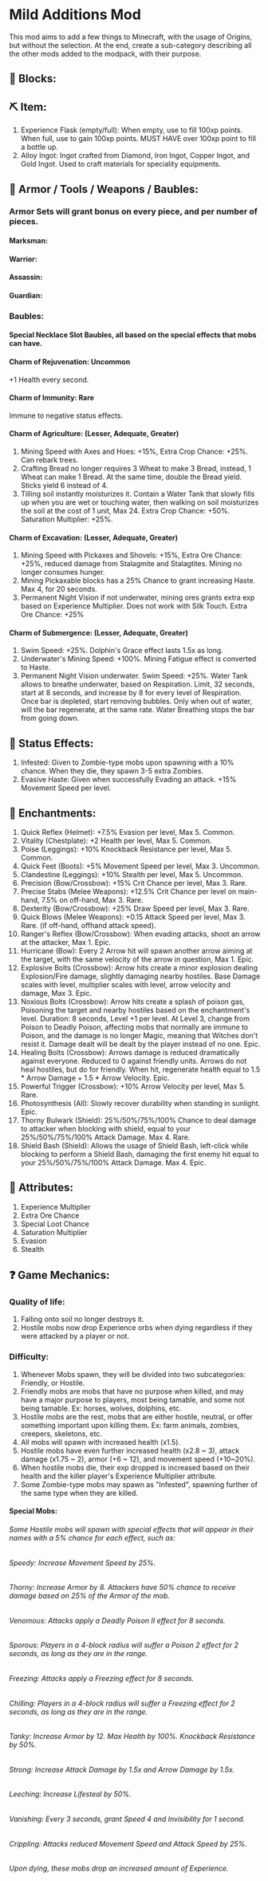 # Mild Additions Mod
This mod aims to add a few things to Minecraft, with the usage of Origins, but without the selection. At the end, create a sub-category describing all the other mods added to the modpack, with their purpose.

## 🧊 Blocks:

## ⛏️ Item:
1. Experience Flask (empty/full): When empty, use to fill 100xp points. When full, use to gain 100xp points. MUST HAVE over 100xp point to fill a bottle up.
2. Alloy Ingot: Ingot crafted from Diamond, Iron Ingot, Copper Ingot, and Gold Ingot. Used to craft materials for speciality equipments.

## 👕 Armor / Tools / Weapons / Baubles:
### Armor Sets will grant bonus on every piece, and per number of pieces.
#### Marksman:

#### Warrior:

#### Assassin:

#### Guardian:

### Baubles:
#### Special Necklace Slot Baubles, all based on the special effects that mobs can have.
#### Charm of Rejuvenation: Uncommon
+1 Health every second.
#### Charm of Immunity: Rare
Immune to negative status effects.
#### Charm of Agriculture: (Lesser, Adequate, Greater)
1. Mining Speed with Axes and Hoes: +15%, Extra Crop Chance: +25%. Can rebark trees.
2. Crafting Bread no longer requires 3 Wheat to make 3 Bread, instead, 1 Wheat can make 1 Bread. At the same time, double the Bread yield. Sticks yield 6 instead of 4.
3. Tilling soil instantly moisturizes it. Contain a Water Tank that slowly fills up when you are wet or touching water, then walking on soil moisturizes the soil at the cost of 1 unit, Max 24. Extra Crop Chance: +50%. Saturation Multiplier: +25%.
#### Charm of Excavation: (Lesser, Adequate, Greater)
1. Mining Speed with Pickaxes and Shovels: +15%, Extra Ore Chance: +25%, reduced damage from Stalagmite and Stalagtites. Mining no longer consumes hunger.
2. Mining Pickaxable blocks has a 25% Chance to grant increasing Haste. Max 4, for 20 seconds.
3. Permanent Night Vision if not underwater, mining ores grants extra exp based on Experience Multiplier. Does not work with Silk Touch. Extra Ore Chance: +25%
#### Charm of Submergence: (Lesser, Adequate, Greater)
1. Swim Speed: +25%. Dolphin's Grace effect lasts 1.5x as long.
2. Underwater's Mining Speed: +100%. Mining Fatigue effect is converted to Haste.
3. Permanent Night Vision underwater. Swim Speed: +25%. Water Tank allows to breathe underwater, based on Respiration. Limit, 32 seconds, start at 8 seconds, and increase by 8 for every level of Respiration. Once bar is depleted, start removing bubbles. Only when out of water, will the bar regenerate, at the same rate. Water Breathing stops the bar from going down.
## 💭 Status Effects:
1. Infested: Given to Zombie-type mobs upon spawning with a 10% chance. When they die, they spawn 3-5 extra Zombies.
2. Evasive Haste: Given when successfully Evading an attack. +15% Movement Speed per level.

## 📖 Enchantments:
1. Quick Reflex (Helmet): +7.5% Evasion per level, Max 5. Common.
2. Vitality (Chestplate): +2 Health per level, Max  5. Common.
3. Poise (Leggings): +10% Knockback Resistance per level, Max 5. Common.
4. Quick Feet (Boots): +5% Movement Speed per level, Max 3. Uncommon.
5. Clandestine (Leggings): +10% Stealth per level, Max 5. Uncommon.
6. Precision (Bow/Crossbow): +15% Crit Chance per level, Max 3. Rare.
7. Precise Stabs (Melee Weapons): +12.5% Crit Chance per level on main-hand, 7.5% on off-hand, Max 3. Rare.
8. Dexterity (Bow/Crossbow): +25% Draw Speed per level, Max 3. Rare.
9. Quick Blows (Melee Weapons): +0.15 Attack Speed per level, Max 3. Rare. (if off-hand, offhand attack speed).
10. Ranger's Reflex (Bow/Crossbow): When evading attacks, shoot an arrow at the attacker, Max 1. Epic.
11. Hurricane (Bow): Every 2 Arrow hit will spawn another arrow aiming at the target, with the same velocity of the arrow in question, Max 1. Epic.
12. Explosive Bolts (Crossbow): Arrow hits create a minor explosion dealing Explosion/Fire damage, slightly damaging nearby hostiles. Base Damage scales with level, multiplier scales with level, arrow velocity and damage, Max 3. Epic.
13. Noxious Bolts (Crossbow): Arrow hits create a splash of poison gas, Poisoning the target and nearby hostiles based on the enchantment's level. Duration: 8 seconds, Level +1 per level. At Level 3, change from Poison to Deadly Poison, affecting mobs that normally are immune to Poison, and the damage is no longer Magic, meaning that Witches don't resist it. Damage dealt will be dealt by the player instead of no one. Epic.
14. Healing Bolts (Crossbow): Arrows damage is reduced dramatically against everyone. Reduced to 0 against friendly units. Arrows do not heal hostiles, but do for friendly. When hit, regenerate health equal to 1.5 * Arrow Damage + 1.5 * Arrow Velocity. Epic.
15. Powerful Trigger (Crossbow): +10% Arrow Velocity per level, Max 5. Rare.
16. Photosynthesis (All): Slowly recover durability when standing in sunlight. Epic.
17. Thorny Bulwark (Shield): 25%/50%/75%/100% Chance to deal damage to attacker when blocking with shield, equal to your 25%/50%/75%/100% Attack Damage. Max 4. Rare.
18. Shield Bash (Shield): Allows the usage of Shield Bash, left-click while blocking to perform a Shield Bash, damaging the first enemy hit equal to your 25%/50%/75%/100% Attack Damage. Max 4. Epic.
    
## 🦾 Attributes:
1. Experience Multiplier
2. Extra Ore Chance
3. Special Loot Chance
4. Saturation Multiplier
5. Evasion
6. Stealth
   
## ❓ Game Mechanics:
### Quality of life:
1. Falling onto soil no longer destroys it.
2. Hostile mobs now drop Experience orbs when dying regardless if they were attacked by a player or not.
### Difficulty:
1. Whenever Mobs spawn, they will be divided into two subcategories: Friendly, or Hostile.
2. Friendly mobs are mobs that have no purpose when killed, and may have a major purpose to players, most being tamable, and some not being tamable. Ex: horses, wolves, dolphins, etc.
3. Hostile mobs are the rest, mobs that are either hostile, neutral, or offer something important upon killing them. Ex: farm animals, zombies, creepers, skeletons, etc.
4. All mobs will spawn with increased health (x1.5).
5. Hostile mobs have even further increased health (x2.8 ~ 3), attack damage (x1.75 ~ 2), armor (+6 ~ 12), and movement speed (+10~20%).
6. When hostile mobs die, their exp dropped is increased based on their health and the killer player's Experience Multiplier attribute.
7. Some Zombie-type mobs may spawn as "Infested", spawning further of the same type when they are killed.

#### Special Mobs:
###### Some Hostile mobs will spawn with special effects that will appear in their names with a 5% chance for each effect, such as:
###### Speedy: Increase Movement Speed by 25%.
###### Thorny: Increase Armor by 8. Attackers have 50% chance to receive damage based on 25% of the Armor of the mob.
###### Venomous: Attacks apply a Deadly Poison II effect for 8 seconds.
###### Sporous: Players in a 4-block radius will suffer a Poison 2 effect for 2 seconds, as long as they are in the range.
###### Freezing: Attacks apply a Freezing effect for 8 seconds.
###### Chilling: Players in a 4-block radius will suffer a Freezing effect for 2 seconds, as long as they are in the range.
###### Tanky: Increase Armor by 12. Max Health by 100%. Knockback Resistance by 50%.
###### Strong: Increase Attack Damage by 1.5x and Arrow Damage by 1.5x.
###### Leeching: Increase Lifesteal by 50%.
###### Vanishing: Every 3 seconds, grant Speed 4 and Invisibility for 1 second.
###### Crippling: Attacks reduced Movement Speed and Attack Speed by 25%.

###### Upon dying, these mobs drop an increased amount of Experience.
